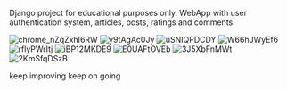 Django project for educational purposes only. WebApp with user authentication system, articles, posts, ratings and comments.



![chrome_nZqZxhI6RW](https://github.com/ihristoff/TrendSetter-DJ-project/assets/91365313/35924dbb-7f2c-4be5-8941-3f0f1ba1129e)
![y9tAgAc0Jy](https://github.com/ihristoff/TrendSetter-DJ-project/assets/91365313/929646f9-f3e7-4399-a748-b558a2d80163)
![uSNIQPDCDY](https://github.com/ihristoff/TrendSetter-DJ-project/assets/91365313/6fa35e32-ab79-46e4-a7ec-5b2688217c00)
![W66hJWyEf6](https://github.com/ihristoff/TrendSetter-DJ-project/assets/91365313/0fb73d8b-bad5-4966-acba-9c3f011771c2)
![rflyPWrItj](https://github.com/ihristoff/TrendSetter-DJ-project/assets/91365313/546fa571-4810-4c3b-866a-404ca0df43f5)
![iBP12MKDE9](https://github.com/ihristoff/TrendSetter-DJ-project/assets/91365313/c964883d-c387-40d8-a38c-311ddbe838c6)
![E0UAFtOVEb](https://github.com/ihristoff/TrendSetter-DJ-project/assets/91365313/8bc39783-ddbb-4add-8ba0-4e38a8f49b63)
![3J5XbFnMWt](https://github.com/ihristoff/TrendSetter-DJ-project/assets/91365313/53abf875-d1b5-4867-a00c-8dc9c3768702)
![2KmSfqDSzB](https://github.com/ihristoff/TrendSetter-DJ-project/assets/91365313/40b4d624-0743-42ac-929f-5c8f8d4d9646)


keep improving
keep on going
